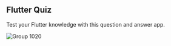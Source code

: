 
## Flutter Quiz
Test your Flutter knowledge with this question and answer app.

![Group 1020](https://github.com/JoseErildo/FlutterQuiz/assets/49826761/24d05886-78d8-4714-a3cc-fcd8f2d0d0c7)
